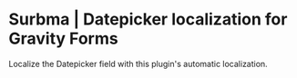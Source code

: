 Surbma | Datepicker localization for Gravity Forms
==================================================

Localize the Datepicker field with this plugin's automatic localization.
